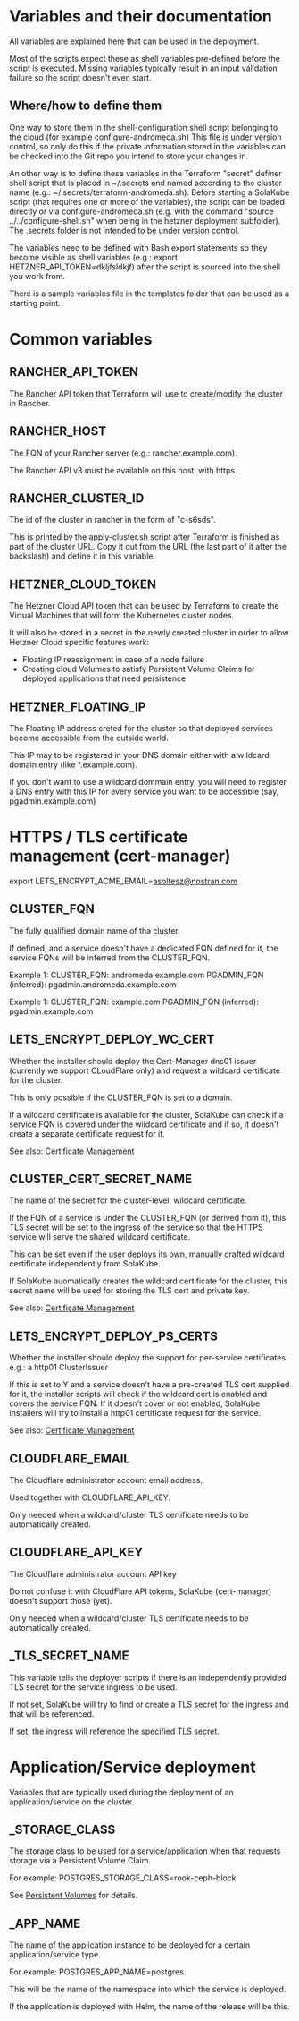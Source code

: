 # Variables and their documentation
 
All variables are explained here that can be used in the deployment.

Most of the scripts expect these as shell variables pre-defined before the script is executed. Missing variables typically result in an input validation failure so the script doesn't even start. 

## Where/how to define them 

One way to store them in the shell-configuration shell script belonging to the cloud (for example configure-andromeda.sh) This file is under version control, so only do this if the private information stored in  the variables can be checked into the Git repo you intend to store your changes in.

An other way is to define these variables in the Terraform "secret" definer shell script that is placed in ~/.secrets and named according to the cluster name (e.g.: ~/.secrets/terraform-andromeda.sh). Before starting a SolaKube script (that requires one or more of the variables), the script can be loaded directly or via configure-andromeda.sh (e.g. with the command "source ../../configure-shell.sh" when being in the hetzner deployment subfolder). The .secrets folder is not intended to be under version control.

The variables need to be defined with Bash export statements so they become visible as shell variables (e.g.: export HETZNER_API_TOKEN=dkljfsldkjf) after the script is sourced into the shell you work from.

There is a sample variables file in the templates folder that can be used as a starting point. 

# Common variables

## RANCHER_API_TOKEN

The Rancher API token that Terraform will use to create/modify the cluster in Rancher. 

## RANCHER_HOST

The FQN of your Rancher server (e.g.: rancher.example.com). 

The Rancher API v3 must be available on this host, with https.

## RANCHER_CLUSTER_ID

The id of the cluster in rancher in the form of "c-s6sds". 

This is printed by the apply-cluster.sh script after Terraform is finished as part of the cluster URL. Copy it out from the URL (the last part of it after the backslash) and define it in this variable.

## HETZNER_CLOUD_TOKEN

The Hetzner Cloud API token that can be used by Terraform to create the Virtual Machines that will form the Kubernetes cluster nodes.

It will also be stored in a secret in the newly created cluster in order to allow Hetzner Cloud specific features work:
- Floating IP reassignment in case of a node failure
- Creating cloud Volumes to satisfy Persistent Volume Claims for deployed applications that need persistence

## HETZNER_FLOATING_IP

The Floating IP address creted for the cluster so that deployed services become accessible from the outside world.

This IP may to be registered in your DNS domain either with a wildcard domain entry (like *.example.com).

If you don't want to use a wildcard dommain entry, you will need to register a DNS entry with this IP for every service you want to be accessible (say, pgadmin.example.com)    

# HTTPS / TLS certificate management (cert-manager)

export LETS_ENCRYPT_ACME_EMAIL=asoltesz@nostran.com


## CLUSTER_FQN

The fully qualified domain name of tha cluster. 

If defined, and a service doesn't have a dedicated FQN defined for it, the service FQNs will be inferred from the CLUSTER_FQN.

Example 1: 
CLUSTER_FQN: andromeda.example.com
PGADMIN_FQN (inferred): pgadmin.andromeda.example.com

Example 1: 
CLUSTER_FQN: example.com
PGADMIN_FQN (inferred): pgadmin.example.com

## LETS_ENCRYPT_DEPLOY_WC_CERT

Whether the installer should deploy the Cert-Manager dns01 issuer (currently we support CLoudFlare only) and request a wildcard certificate for the cluster.

This is only possible if the CLUSTER_FQN is set to a domain.

If a wildcard certificate is available for the cluster, SolaKube can check if a service FQN is covered under the wildcard certificate and if so, it doesn't create a separate certificate request for it.

See also: [Certificate Management](certificate-management.md)

## CLUSTER_CERT_SECRET_NAME

The name of the secret for the cluster-level, wildcard certificate.

If the FQN of a service is under the CLUSTER_FQN (or derived from it), this TLS secret will be set to the ingress of the service so that the HTTPS service will serve the shared wildcard certificate.

This can be set even if the user deploys its own, manually crafted wildcard certificate independently from SolaKube.

If SolaKube auomatically creates the wildcard certificate for the cluster, this secret name will be used for storing the TLS cert and private key.
 
 See also: [Certificate Management](certificate-management.md)
 
 ## LETS_ENCRYPT_DEPLOY_PS_CERTS
 
 Whether the installer should deploy the support for per-service certificates.
 e.g.: a http01 ClusterIssuer
 
 If this is set to Y and a service doesn't have a pre-created TLS cert supplied for it, the installer scripts will check if the wildcard cert is enabled and covers the service FQN. If it doesn't cover or not enabled, SolaKube installers will try to install a http01 certificate request for the service.
 
 See also: [Certificate Management](certificate-management.md)

## CLOUDFLARE_EMAIL

The Cloudflare administrator account email address.

Used together with CLOUDFLARE_API_KEY.

Only needed when a wildcard/cluster TLS certificate needs to be automatically created.

## CLOUDFLARE_API_KEY

The Cloudflare administrator account API key

Do not confuse it with CloudFlare API tokens, SolaKube (cert-manager) doesn't support those (yet).

Only needed when a wildcard/cluster TLS certificate needs to be automatically created.

## <SERVICE>_TLS_SECRET_NAME

This variable tells the deployer scripts if there is an independently provided TLS secret for the service ingress to be used.

If not set, SolaKube will try to find or create a TLS secret for the ingress and that will be referenced.

If set, the ingress will reference the specified TLS secret.

# Application/Service deployment

Variables that are typically used during the deployment of an application/service on the cluster.

## <SERVICE>_STORAGE_CLASS

The storage class to be used for a service/application when that requests storage via a Persistent Volume Claim.

For example: POSTGRES_STORAGE_CLASS=rook-ceph-block

See [Persistent Volumes](persistent-volumes.md) for details.

## <SERVICE>_APP_NAME

The name of the application instance to be deployed for a certain application/service type.

For example: POSTGRES_APP_NAME=postgres

This will be the name of the namespace into which the service is deployed.

If the application is deployed with Helm, the name of the release will be this.

